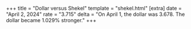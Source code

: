 +++
title = "Dollar versus Shekel"
template = "shekel.html"
[extra]
date = "April  2, 2024"
rate = "3.715"
delta = "On April  1, the dollar was 3.678. The dollar became 1.029% stronger."
+++
